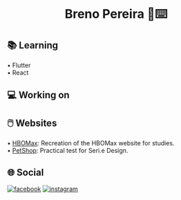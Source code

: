 <h1 align="center">Breno Pereira 👤⌨️</h1>

## 📚 Learning
• Flutter<br>
• React

## 💻 Working on

## 🖱️ Websites
• [HBOMax](https://github.com/brenoeddye/HBOMax): Recreation of the HBOMax website for studies.<br>
• [PetShop](https://github.com/brenoeddye/petshop-website): Practical test for Seri.e Design.

## 🌐 Social
[![facebook](https://img.shields.io/badge/f-facebook-blue)](https://www.facebook.com/brenoeddye)
[![instagram](https://img.shields.io/badge/i-instagram-pink)](https://www.instagram.com/brenoeddye)
